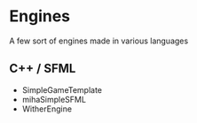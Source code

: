 # Engines
A few sort of engines made in various languages

## C++ / SFML
- SimpleGameTemplate
- mihaSimpleSFML
- WitherEngine
